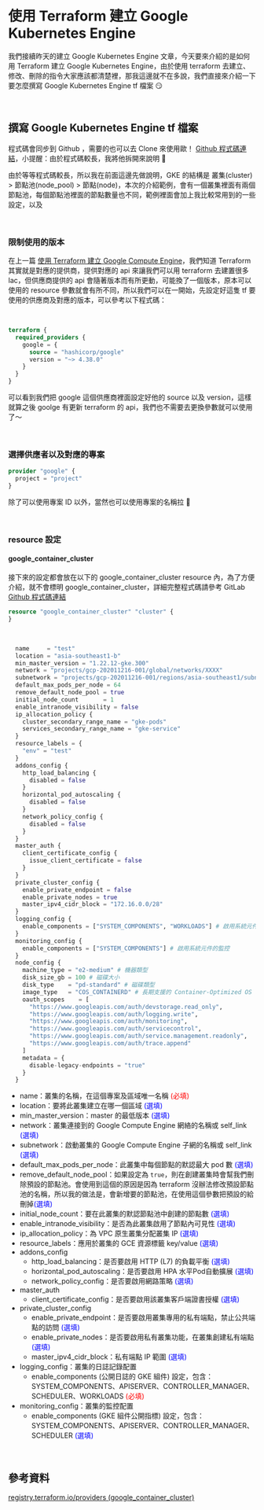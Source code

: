 # 使用 Terraform 建立 Google Kubernetes Engine


我們接續昨天的建立 Google Kubernetes Engine 文章，今天要來介紹的是如何用 Terraform 建立 Google Kubernetes Engine，由於使用 terraform 去建立、修改、刪除的指令大家應該都清楚裡，那我這邊就不在多說，我們直接來介紹一下要怎麼撰寫 Google Kubernetes Engine tf 檔案 😏

<br>

## 撰寫 Google Kubernetes Engine tf 檔案

程式碼會同步到 Github ，需要的也可以去 Clone 來使用歐！ [Github 程式碼連結](https://github.com/880831ian/terraform-gke)，小提醒：由於程式碼較長，我將他拆開來說明 💖

由於等等程式碼較長，所以我在前面這邊先做說明，GKE 的結構是 叢集(cluster) > 節點池(node_pool) > 節點(node)，本次的介紹範例，會有一個叢集裡面有兩個節點池，每個節點池裡面的節點數量也不同，範例裡面會加上我比較常用到的一些設定，以及

<br>

### 限制使用的版本

在上一篇 [使用 Terraform 建立 Google Compute Engine](https://blog.pin-yi.me/terraform-gce/)，我們知道 Terraform 其實就是對應的提供商，提供對應的 api 來讓我們可以用 terraform 去建置很多 Iac，但供應商提供的 api 會隨著版本而有所更動，可能換了一個版本，原本可以使用的 resource 參數就會有所不同，所以我們可以在一開始，先設定好這隻 tf 要使用的供應商及對應的版本，可以參考以下程式碼：

<br>

```tf
terraform {
  required_providers {
    google = {
      source = "hashicorp/google"
      version = "~> 4.38.0"
    }
  }
}
```
可以看到我們把 google 這個供應商裡面設定好他的 source 以及 version，這樣就算之後 goolge 有更新 terraform 的 api，我們也不需要去更換參數就可以使用了～

<br>

### 選擇供應者以及對應的專案 


```tf
provider "google" {
  project = "project"
}
```

除了可以使用專案 ID 以外，當然也可以使用專案的名稱拉 🥳

<br>

### resource 設定

#### google_container_cluster

接下來的設定都會放在以下的 google_container_cluster resource 內，為了方便介紹，就不會標明 google_container_cluster，詳細完整程式碼請參考 GitLab [Github 程式碼連結](https://github.com/880831ian/terraform-gke)

```tf
resource "google_container_cluster" "cluster" {
}
```

<br>

```tf
  name     = "test"
  location = "asia-southeast1-b"
  min_master_version = "1.22.12-gke.300"
  network = "projects/gcp-202011216-001/global/networks/XXXX"
  subnetwork = "projects/gcp-202011216-001/regions/asia-southeast1/subnetworks/XXXX"
  default_max_pods_per_node = 64
  remove_default_node_pool = true
  initial_node_count       = 1
  enable_intranode_visibility = false
  ip_allocation_policy {
    cluster_secondary_range_name = "gke-pods"
    services_secondary_range_name = "gke-service"
  }
  resource_labels = {
    "env" = "test"
  }
  addons_config {
    http_load_balancing {
      disabled = false
    }
    horizontal_pod_autoscaling {
      disabled = false
    }
    network_policy_config {
      disabled = false
    }
  }
  master_auth {
    client_certificate_config {
      issue_client_certificate = false
    }
  }
  private_cluster_config {
    enable_private_endpoint = false
    enable_private_nodes = true
    master_ipv4_cidr_block = "172.16.0.0/28"
  }
  logging_config {
    enable_components = ["SYSTEM_COMPONENTS", "WORKLOADS"] # 啟用系統元件和工作負載的日誌
  }
  monitoring_config {
    enable_components = ["SYSTEM_COMPONENTS"] # 啟用系統元件的監控
  }
  node_config {
    machine_type = "e2-medium" # 機器類型
    disk_size_gb = 100 # 磁碟大小
    disk_type    = "pd-standard" # 磁碟類型
    image_type   = "COS_CONTAINERD" # 長期支援的 Container-Optimized OS (COS) Containerd
    oauth_scopes    = [
      "https://www.googleapis.com/auth/devstorage.read_only",
      "https://www.googleapis.com/auth/logging.write",
      "https://www.googleapis.com/auth/monitoring",
      "https://www.googleapis.com/auth/servicecontrol",
      "https://www.googleapis.com/auth/service.management.readonly",
      "https://www.googleapis.com/auth/trace.append"
    ]
    metadata = {
      disable-legacy-endpoints = "true"
    }      
  }  
```
* name：叢集的名稱，在這個專案及區域唯一名稱 <font color='red'>(必填)</font>
* location：要將此叢集建立在哪一個區域 <font color='blue'>(選填)</font>
* min_master_version：master 的最低版本 <font color='blue'>(選填)</font>
* network：叢集連接到的 Google Compute Engine 網絡的名稱或 self_link <font color='blue'>(選填)</font>
* subnetwork：啟動叢集的 Google Compute Engine 子網的名稱或 self_link <font color='blue'>(選填)</font>
* default_max_pods_per_node：此叢集中每個節點的默認最大 pod 數 <font color='blue'>(選填)</font>
* remove_default_node_pool：如果設定為 `true`，則在創建叢集時會幫我們刪除預設的節點池。會使用到這個的原因是因為 terraform 沒辦法修改預設節點池的名稱，所以我的做法是，會新增要的節點池，在使用這個參數把預設的給刪掉<font color='blue'>(選填)</font>
* initial_node_count：要在此叢集的默認節點池中創建的節點數 <font color='blue'>(選填)</font>
* enable_intranode_visibility：是否為此叢集啟用了節點內可見性 <font color='blue'>(選填)</font>
* ip_allocation_policy：為 VPC 原生叢集分配叢集 IP  <font color='blue'>(選填)</font>
* resource_labels：應用於叢集的 GCE 資源標籤 key/value <font color='blue'>(選填)</font>
* addons_config
	* http_load_balancing：是否要啟用 HTTP (L7) 的負載平衡 <font color='blue'>(選填)</font>
	* horizontal_pod_autoscaling：是否要啟用 HPA 水平Pod自動擴展 <font color='blue'>(選填)</font>
	* network_policy_config：是否要啟用網路策略 <font color='blue'>(選填)</font>
* master_auth 
	* client_certificate_config：是否要啟用該叢集客戶端證書授權 <font color='blue'>(選填)</font>
* private_cluster_config	 
	* enable_private_endpoint：是否要啟用叢集專用的私有端點，禁止公共端點的訪問 <font color='blue'>(選填)</font>
	* enable_private_nodes：是否要啟用私有叢集功能，在叢集創建私有端點 <font color='blue'>(選填)</font>
	* master_ipv4_cidr_block：私有端點 IP 範圍 <font color='blue'>(選填)</font>
*  logging_config：叢集的日誌記錄配置
	* enable_components (公開日誌的 GKE 組件) 設定，包含：SYSTEM_COMPONENTS、APISERVER、CONTROLLER_MANAGER、SCHEDULER、WORKLOADS <font color='red'>(必填)</font>
* monitoring_config：叢集的監控配置
	* enable_components (GKE 組件公開指標) 設定，包含：SYSTEM_COMPONENTS、APISERVER、CONTROLLER_MANAGER、SCHEDULER <font color='blue'>(選填)</font>

<br>

## 參考資料

[registry.terraform.io/providers (google_container_cluster)](https://registry.terraform.io/providers/hashicorp/google/latest/docs/resources/container_cluster)

